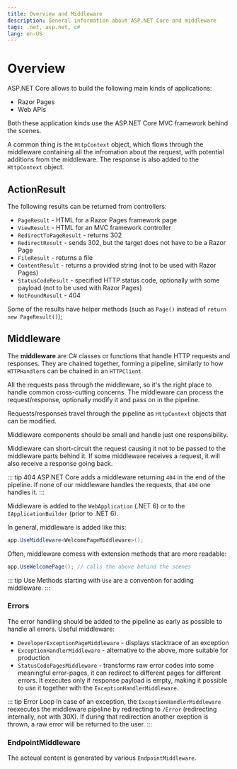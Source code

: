 ```yaml
---
title: Overview and Middleware
description: General information about ASP.NET Core and middleware
tags: .net, asp.net, c#
lang: en-US
---
```


# Overview

ASP.NET Core allows to build the following main kinds of applications:

- Razor Pages
- Web APIs

Both these application kinds use the ASP.NET Core MVC framework behind the
scenes.

A common thing is the `HttpContext` object, which flows through the middleware
containing all the infromation about the request, with potential additions from
the middleware. The response is also added to the `HttpContext` object.

## ActionResult

The following results can be returned from controllers:

- `PageResult` - HTML for a Razor Pages framework page
- `ViewResult` - HTML for an MVC framework controller
- `RedirectToPageResult` - returns 302
- `RedirectResult` - sends 302, but the target does not have to be a Razor Page
- `FileResult` - returns a file
- `ContentResult` - returns a provided string (not to be used with Razor Pages)
- `StatusCodeResult` - specified HTTP status code, optionally with some payload
  (not to be used with Razor Pages)
- `NotFoundResult` - 404

Some of the results have helper methods (such as `Page()` instead of `return new
PageResult()`);

## Middleware

The **middleware** are C# classes or functions that handle HTTP requests and
responses. They are chained together, forming a pipeline, similarly to how
`HTTPHandler`s can be chained in an `HTTPClient`.

All the requests pass through the middleware, so it's the right place to handle
common cross-cutting concerns. The middleware can process the request/response,
optionally modify it and pass on in the pipeline.

Requests/responses travel through the pipeline as `HttpContext` objects that can
be modified.

Middleware components should be small and handle just one responsibility.

Middleware can short-circuit the request causing it not to be passed to the
middleware parts behind it. If some middleware receives a request, it will also
receive a response going back.

::: tip 404
ASP.NET Core adds a middleware returning `404` in the end of the pipeline.
If none of our middleware handles the requests, that `404` one handles it.
:::

Middleware is added to the `WebApplication` (.NET 6) or to the
`IApplicationBuilder` (prior to .NET 6).

In general, middleware is added like this:

```cs
app.UseMiddleware<WelcomePageMiddleware>();
```

Often, middleware comess with extension methods that are more readable:

```cs
app.UseWelcomePage(); // calls the above behind the scenes
```

::: tip Use
Methods starting with `Use` are a convention for adding middleware.
:::

### Errors

The error handling should be added to the pipeline as early as possible to
handle all errors. Useful middleware:

- `DeveloperExceptionPageMiddleware` - displays stacktrace of an exception
- `ExceptionHandlerMiddleware` - alternative to the above, more suitable for
  production
- `StatusCodePagesMiddleware` - transforms raw error codes into some meaningful
  error-pages, it can redirect to different pages for different errors. It
  executes only if response payload is empty, making it possible to use it
  together with the `ExceptionHandlerMiddleware`.


::: tip Error Loop
In case of an exception, the `ExceptionHandlerMiddleware` reexecutes the
middleware pipeline by redirecting to `/Error` (redirecting internally, not with
30X). If during that redirection another exeption is thrown, a raw error will be
returned to the user.
:::

### EndpointMiddleware

The acteual content is generated by various `EndpointMiddleware`.
